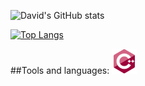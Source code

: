 ![David's GitHub stats](https://github-readme-stats.vercel.app/api?username=DavPlazas&count_private=true&show_icons=true&theme=nightowl)

[![Top Langs](https://github-readme-stats.vercel.app/api/top-langs/?username=DavPlazas&theme=nightowl&layout=compact)](https://github.com/anuraghazra/github-readme-stats)

##Tools and languages:
<a href="https://www.w3schools.com/cpp/" target="_blank"> <img src="https://raw.githubusercontent.com/devicons/devicon/master/icons/cplusplus/cplusplus-original.svg" alt="cplusplus" width="40" height="40"/> </a>


<!--### Hi there 👋

**DavPlazas/DavPlazas** is a ✨ _special_ ✨ repository because its `README.md` (this file) appears on your GitHub profile.

Here are some ideas to get you started:

- 🔭 I’m currently working on ...
- 🌱 I’m currently learning ...
- 👯 I’m looking to collaborate on ...
- 🤔 I’m looking for help with ...
- 💬 Ask me about ...
- 📫 How to reach me: ...
- 😄 Pronouns: ...
- ⚡ Fun fact: ...
-->
